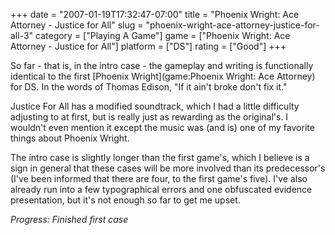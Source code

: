 +++
date = "2007-01-19T17:32:47-07:00"
title = "Phoenix Wright: Ace Attorney - Justice for All"
slug = "phoenix-wright-ace-attorney-justice-for-all-3"
category = ["Playing A Game"]
game = ["Phoenix Wright: Ace Attorney - Justice for All"]
platform = ["DS"]
rating = ["Good"]
+++

So far - that is, in the intro case - the gameplay and writing is functionally identical to the first [Phoenix Wright](game:Phoenix Wright: Ace Attorney) for DS.  In the words of Thomas Edison, "If it ain't broke don't fix it."

Justice For All has a modified soundtrack, which I had a little difficulty adjusting to at first, but is really just as rewarding as the original's.  I wouldn't even mention it except the music was (and is) one of my favorite things about Phoenix Wright.

The intro case is slightly longer than the first game's, which I believe is a sign in general that these cases will be more involved than its predecessor's (I've been informed that there are four, to the first game's five).  I've also already run into a few typographical errors and one obfuscated evidence presentation, but it's not enough so far to get me upset.

<i>Progress: Finished first case</i>